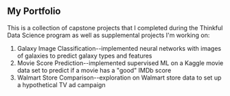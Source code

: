 ## My Portfolio

This is a collection of capstone projects that I completed during the Thinkful Data Science program as well as supplemental projects I'm working on:

1. Galaxy Image Classification--implemented neural networks with images of galaxies to predict galaxy types and features
2. Movie Score Prediction--implemented supervised ML on a Kaggle movie data set to predict if a movie has a "good" IMDb score
3. Walmart Store Comparison--exploration on Walmart store data to set up a hypothetical TV ad campaign


